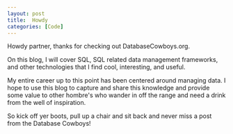 ```yaml
---
layout: post
title:  Howdy
categories: [Code]
---
```


Howdy partner, thanks for checking out DatabaseCowboys.org. 

On this blog, I will cover SQL, SQL related data management frameworks, and other technologies that I find cool, interesting, and useful.

My entire career up to this point has been centered around managing data. I hope to use this blog to capture and share this knowledge and provide some value to other hombre's who wander in off the range and need a drink from the well of inspiration. 

So kick off yer boots, pull up a chair and sit back and never miss a post from the Database Cowboys!